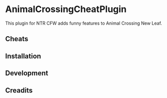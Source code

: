 # AnimalCrossingCheatPlugin
This plugin for NTR CFW adds funny features to Animal Crossing New Leaf.

## Cheats

## Installation

## Development

## Creadits
